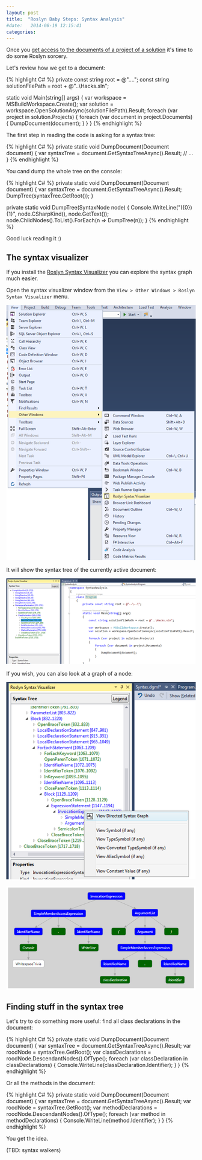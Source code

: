 ```yaml
---
layout: post
title:  "Roslyn Baby Steps: Syntax Analysis"
#date:   2014-08-19 12:15:41
categories:
---
```


Once you [get access to the documents of a project of a solution]() it's time to do some Roslyn sorcery.

Let's review how we get to a document:

{% highlight C# %}
private const string root = @"..\..\";
const string solutionFilePath = root + @"..\Hacks.sln";

static void Main(string[] args)
{
    var workspace = MSBuildWorkspace.Create();
    var solution = workspace.OpenSolutionAsync(solutionFilePath).Result;
    foreach (var project in solution.Projects)
    {
        foreach (var document in project.Documents)
        {
            DumpDocument(document);
        }
    }
}
{% endhighlight %}

The first step in reading the code is asking for a syntax tree:

{% highlight C# %}
private static void DumpDocument(Document document)
{
    var syntaxTree = document.GetSyntaxTreeAsync().Result;
    // ...
}
{% endhighlight %}

You cand dump the whole tree on the console:

{% highlight C# %}
private static void DumpDocument(Document document)
{
    var syntaxTree = document.GetSyntaxTreeAsync().Result;
    DumpTree(syntaxTree.GetRoot());
}

private static void DumpTree(SyntaxNode node)
{
    Console.WriteLine("({0}) {1}", node.CSharpKind(), node.GetText());
    node.ChildNodes().ToList().ForEach(n => DumpTree(n));
}
{% endhighlight %}

Good luck reading it :)

The syntax visualizer
---
If you install the [Roslyn Syntax Visualizer](https://visualstudiogallery.msdn.microsoft.com/70e184da-9b3a-402f-b210-d62a898e2887) you can explore the syntax graph much easier.

Open the syntax visualizer window from the `View > Other Windows > Roslyn Syntax Visualizer` menu.

![Open the syntax visualizer window](/assets/OpenSyntaxVisualizerView.png "Open the syntax visualizer window")

It will show the syntax tree of the currently active document:

![Syntax tree](/assets/SyntaxTree.png "Syntax tree")

If you wish, you can also look at a graph of a node:

![Open the syntax graph window](/assets/OpenSyntaxGraphView.png "Open the syntax graph window")

![Syntax graph](/assets/SyntaxGraph.png "Syntax graph")

Finding stuff in the syntax tree
---

Let's try to do something more useful: find all class declarations in the document:

{% highlight C# %}
private static void DumpDocument(Document document)
{
    var syntaxTree = document.GetSyntaxTreeAsync().Result;
    var roodNode = syntaxTree.GetRoot();
    var classDeclarations = roodNode.DescendantNodes().OfType<ClassDeclarationSyntax>();
    foreach (var classDeclaration in classDeclarations)
    {
        Console.WriteLine(classDeclaration.Identifier);
    }
}
{% endhighlight %}

Or all the methods in the document:

{% highlight C# %}
private static void DumpDocument(Document document)
{
    var syntaxTree = document.GetSyntaxTreeAsync().Result;
    var roodNode = syntaxTree.GetRoot();
    var methodDeclarations = roodNode.DescendantNodes().OfType<MethodDeclarationSyntax>();
    foreach (var method in methodDeclarations)
    {
        Console.WriteLine(method.Identifier);
    }
}
{% endhighlight %}

You get the idea.

(TBD: syntax walkers)